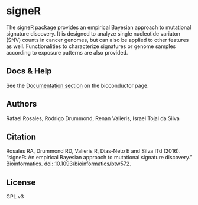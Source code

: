 
# signeR

The signeR package provides an empirical Bayesian approach to mutational signature discovery. It is designed to analyze single nucleotide variaton (SNV) counts in cancer genomes, but can also be applied to other features as well. Functionalities to characterize signatures or genome samples according to exposure patterns are also provided. 

## Docs & Help
See the [Documentation section](https://bioconductor.org/packages/signeR) on the bioconductor page.

## Authors
Rafael Rosales, Rodrigo Drummond, Renan Valieris, Israel Tojal da Silva

## Citation
Rosales RA, Drummond RD, Valieris R, Dias-Neto E and Silva ITd (2016). “signeR: An empirical Bayesian approach to mutational signature discovery.” Bioinformatics. [doi: 10.1093/bioinformatics/btw572](http://doi.org/10.1093/bioinformatics/btw572).

## License
GPL v3
